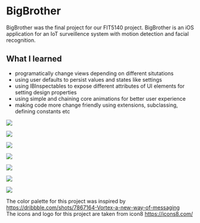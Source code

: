 # BigBrother

BigBrother was the final project for our FIT5140 project. BigBrother is an iOS application for an IoT surveillence system with motion detection and facial recognition.

## What I learned
* programatically change views depending on different situtations
* using user defaults to persist values and states like settings
* using IBInspectables to expose different attributes of UI elements for setting design properties
* using simple and chaining core animations for better user experience
* making code more change friendly using extensions, subclassing, defining constants etc


![](Images/Intro.gif)

![](Images/Login.png)

![](Images/Register.png)

![](Images/Home.gif)

![](Images/Unrecognized.png)

![](Images/Add_new.png)

![](Images/Recognized.png)

The color palette for this project was inspired by https://dribbble.com/shots/7867164-Vortex-a-new-way-of-messaging  
The icons and logo for this project are taken from icon8 https://icons8.com/
